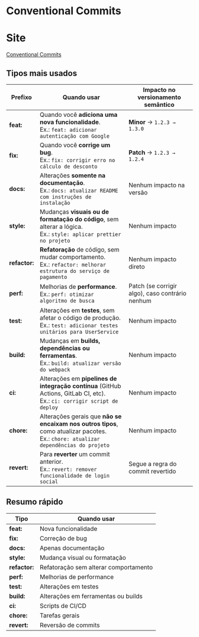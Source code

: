 # Conventional Commits

# Site

[Conventional Commits](https://www.conventionalcommits.org/en/v1.0.0/)

## Tipos mais usados

| Prefixo       | Quando usar                                                                                                                             | Impacto no versionamento semântico              |
| ------------- | --------------------------------------------------------------------------------------------------------------------------------------- | ----------------------------------------------- |
| **feat:**     | Quando você **adiciona uma nova funcionalidade**. <br>Ex.: `feat: adicionar autenticação com Google`                                    | **Minor** → `1.2.3 → 1.3.0`                     |
| **fix:**      | Quando você **corrige um bug**. <br>Ex.: `fix: corrigir erro no cálculo de desconto`                                                    | **Patch** → `1.2.3 → 1.2.4`                     |
| **docs:**     | Alterações **somente na documentação**. <br>Ex.: `docs: atualizar README com instruções de instalação`                                  | Nenhum impacto na versão                        |
| **style:**    | Mudanças **visuais ou de formatação do código**, sem alterar a lógica. <br>Ex.: `style: aplicar prettier no projeto`                    | Nenhum impacto                                  |
| **refactor:** | **Refatoração** de código, sem mudar comportamento. <br>Ex.: `refactor: melhorar estrutura do serviço de pagamento`                     | Nenhum impacto direto                           |
| **perf:**     | Melhorias de **performance**. <br>Ex.: `perf: otimizar algoritmo de busca`                                                              | Patch (se corrigir algo), caso contrário nenhum |
| **test:**     | Alterações em **testes**, sem afetar o código de produção. <br>Ex.: `test: adicionar testes unitários para UserService`                 | Nenhum impacto                                  |
| **build:**    | Mudanças em **builds, dependências ou ferramentas**. <br>Ex.: `build: atualizar versão do webpack`                                      | Nenhum impacto                                  |
| **ci:**       | Alterações em **pipelines de integração contínua** (GitHub Actions, GitLab CI, etc). <br>Ex.: `ci: corrigir script de deploy`           | Nenhum impacto                                  |
| **chore:**    | Alterações gerais que **não se encaixam nos outros tipos**, como atualizar pacotes. <br>Ex.: `chore: atualizar dependências do projeto` | Nenhum impacto                                  |
| **revert:**   | Para **reverter** um commit anterior. <br>Ex.: `revert: remover funcionalidade de login social`                                         | Segue a regra do commit revertido               |

## Resumo rápido

| Tipo          | Quando usar                           |
| ------------- | ------------------------------------- |
| **feat:**     | Nova funcionalidade                   |
| **fix:**      | Correção de bug                       |
| **docs:**     | Apenas documentação                   |
| **style:**    | Mudança visual ou formatação          |
| **refactor:** | Refatoração sem alterar comportamento |
| **perf:**     | Melhorias de performance              |
| **test:**     | Alterações em testes                  |
| **build:**    | Alterações em ferramentas ou builds   |
| **ci:**       | Scripts de CI/CD                      |
| **chore:**    | Tarefas gerais                        |
| **revert:**   | Reversão de commits                   |
